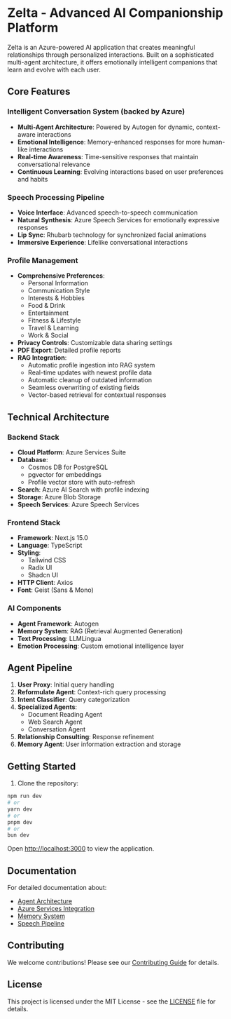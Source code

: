 # Zelta - Advanced AI Companionship Platform

Zelta is an Azure-powered AI application that creates meaningful relationships through personalized interactions. Built on a sophisticated multi-agent architecture, it offers emotionally intelligent companions that learn and evolve with each user.

## Core Features

### Intelligent Conversation System (backed by Azure)

- **Multi-Agent Architecture**: Powered by Autogen for dynamic, context-aware interactions
- **Emotional Intelligence**: Memory-enhanced responses for more human-like interactions
- **Real-time Awareness**: Time-sensitive responses that maintain conversational relevance
- **Continuous Learning**: Evolving interactions based on user preferences and habits

### Speech Processing Pipeline

- **Voice Interface**: Advanced speech-to-speech communication
- **Natural Synthesis**: Azure Speech Services for emotionally expressive responses
- **Lip Sync**: Rhubarb technology for synchronized facial animations
- **Immersive Experience**: Lifelike conversational interactions

### Profile Management

- **Comprehensive Preferences**:
  - Personal Information
  - Communication Style
  - Interests & Hobbies
  - Food & Drink
  - Entertainment
  - Fitness & Lifestyle
  - Travel & Learning
  - Work & Social
- **Privacy Controls**: Customizable data sharing settings
- **PDF Export**: Detailed profile reports
- **RAG Integration**:
  - Automatic profile ingestion into RAG system
  - Real-time updates with newest profile data
  - Automatic cleanup of outdated information
  - Seamless overwriting of existing fields
  - Vector-based retrieval for contextual responses

## Technical Architecture

### Backend Stack

- **Cloud Platform**: Azure Services Suite
- **Database**:
  - Cosmos DB for PostgreSQL
  - pgvector for embeddings
  - Profile vector store with auto-refresh
- **Search**: Azure AI Search with profile indexing
- **Storage**: Azure Blob Storage
- **Speech Services**: Azure Speech Services

### Frontend Stack

- **Framework**: Next.js 15.0
- **Language**: TypeScript
- **Styling**:
  - Tailwind CSS
  - Radix UI
  - Shadcn UI
- **HTTP Client**: Axios
- **Font**: Geist (Sans & Mono)

### AI Components

- **Agent Framework**: Autogen
- **Memory System**: RAG (Retrieval Augmented Generation)
- **Text Processing**: LLMLingua
- **Emotion Processing**: Custom emotional intelligence layer

## Agent Pipeline

1. **User Proxy**: Initial query handling
2. **Reformulate Agent**: Context-rich query processing
3. **Intent Classifier**: Query categorization
4. **Specialized Agents**:
   - Document Reading Agent
   - Web Search Agent
   - Conversation Agent
5. **Relationship Consulting**: Response refinement
6. **Memory Agent**: User information extraction and storage

## Getting Started

1. Clone the repository:

```bash
npm run dev
# or
yarn dev
# or
pnpm dev
# or
bun dev
```

Open [http://localhost:3000](http://localhost:3000) to view the application.

## Documentation

For detailed documentation about:

- [Agent Architecture](docs/agents.md)
- [Azure Services Integration](docs/azure-services.md)
- [Memory System](docs/memory-system.md)
- [Speech Pipeline](docs/speech-pipeline.md)

## Contributing

We welcome contributions! Please see our [Contributing Guide](CONTRIBUTING.md) for details.

## License

This project is licensed under the MIT License - see the [LICENSE](LICENSE) file for details.
